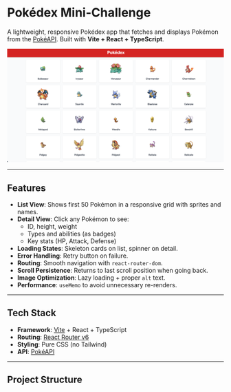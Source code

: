 # Pokédex Mini-Challenge

A lightweight, responsive Pokédex app that fetches and displays Pokémon from the [PokéAPI](https://pokeapi.co/). Built with **Vite + React + TypeScript**.

![Pokédex Demo](./src/assets/pokimon.png)

---

## Features

- **List View**: Shows first 50 Pokémon in a responsive grid with sprites and names.
- **Detail View**: Click any Pokémon to see:
  - ID, height, weight
  - Types and abilities (as badges)
  - Key stats (HP, Attack, Defense)
- **Loading States**: Skeleton cards on list, spinner on detail.
- **Error Handling**: Retry button on failure.
- **Routing**: Smooth navigation with `react-router-dom`.
- **Scroll Persistence**: Returns to last scroll position when going back.
- **Image Optimization**: Lazy loading + proper `alt` text.
- **Performance**: `useMemo` to avoid unnecessary re-renders.

---

## Tech Stack

- **Framework**: [Vite](https://vitejs.dev/) + React + TypeScript
- **Routing**: [React Router v6](https://reactrouter.com/)
- **Styling**: Pure CSS (no Tailwind)
- **API**: [PokéAPI](https://pokeapi.co/)

---

## Project Structure
